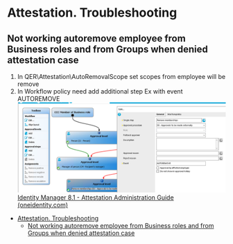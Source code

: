 # Attestation. Troubleshooting

## Not working autoremove employee from Business roles and from Groups when denied attestation case

1. In QER\Attestation\AutoRemovalScope set scopes from employee will be remove
2. In Workflow policy need add additional step Ex with event AUTOREMOVE
![alt text](images\image.png)
[Identity Manager 8.1 - Attestation Administration Guide (oneidentity.com)](https://support.oneidentity.com/technical-documents/identity-manager/8.1/attestation-administration-guide/33#TOPIC-1129100)

- [Attestation. Troubleshooting](#attestation-troubleshooting)
  - [Not working autoremove employee from Business roles and from Groups when denied attestation case](#not-working-autoremove-employee-from-business-roles-and-from-groups-when-denied-attestation-case)
